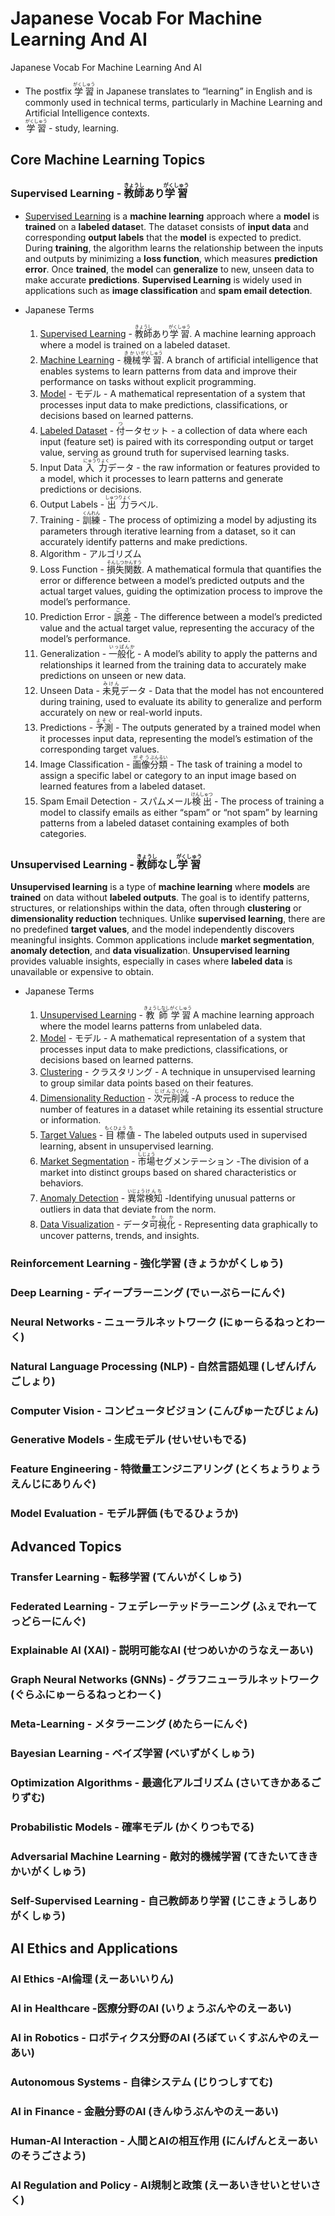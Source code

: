 # Japanese Vocab For Machine Learning And AI
Japanese Vocab For Machine Learning And AI

* The postfix <ruby>学習<rt>がくしゅう</rt></ruby> in Japanese translates to “learning” in English and is commonly used in technical terms, particularly in Machine Learning and Artificial Intelligence contexts.
* <ruby>学習<rt>がくしゅう</rt> - study, learning.

## Core Machine Learning Topics
###	Supervised Learning - <ruby>教師<rt>きょうし</rt></ruby>あり<ruby>学習<rt>がくしゅう</rt></ruby>
  * [Supervised Learning](https://en.wikipedia.org/wiki/Supervised_learning) is a **machine learning** approach where a **model** is **trained** on a **labeled datase**t. The dataset consists of **input data** and corresponding **output labels** that the **model** is expected to predict. During **training**, the algorithm learns the relationship between the inputs and outputs by minimizing a **loss function**, which measures **prediction error**. Once **trained**, the **model** can **generalize** to new, unseen data to make accurate **predictions**. **Supervised Learning** is widely used in applications such as **image classification** and **spam email detection**.

* Japanese Terms
	1.	[Supervised Learning](https://en.wikipedia.org/wiki/Supervised_learning) - <ruby>教師<rt>きょうし</rt></ruby>あり<ruby>学習<rt>がくしゅう</rt></ruby>. A machine learning approach where a model is trained on a labeled dataset. 
	2.	[Machine Learning](https://en.wikipedia.org/wiki/Machine_learning) - <ruby>機械<rt>きかい</rt></ruby><ruby>学習<rt>がくしゅう</rt></ruby>. A branch of artificial intelligence that enables systems to learn patterns from data and improve their performance on tasks without explicit programming.
	3.	[Model](https://en.wikipedia.org/wiki/Machine_learning#Models) - モデル - A mathematical representation of a system that processes input data to make predictions, classifications, or decisions based on learned patterns.
	4.	[Labeled Dataset](https://en.wikipedia.org/wiki/Labeled_data) - <ruby>付<rt>つ</rt></ruby>ータセット - a collection of data where each input (feature set) is paired with its corresponding output or target value, serving as ground truth for supervised learning tasks.
	5.	Input Data <ruby>入力<rt>にゅうりょく</rt></ruby>データ -  the raw information or features provided to a model, which it processes to learn patterns and generate predictions or decisions.
	6.	Output Labels - <ruby>出力<rt>しゅつりょく</rt></ruby>ラベル.
	7.	Training - <ruby>訓練<rt>くんれん</rt></ruby> - The process of optimizing a model by adjusting its parameters through iterative learning from a dataset, so it can accurately identify patterns and make predictions.
	8.	Algorithm - アルゴリズム
	9.	Loss Function - <ruby>損失<rt>そんしつ</rt></ruby><ruby>関数<rt>かんすう</rt></ruby>. A mathematical formula that quantifies the error or difference between a model’s predicted outputs and the actual target values, guiding the optimization process to improve the model’s performance.
	10.	Prediction Error - <ruby>誤差<rt>ごさ</rt></ruby> - The difference between a model’s predicted value and the actual target value, representing the accuracy of the model’s performance.
	11.	Generalization - <ruby>一般化<rt>いっぱんか</rt></ruby> - A model’s ability to apply the patterns and relationships it learned from the training data to accurately make predictions on unseen or new data.
	12.	Unseen Data - <ruby>未見<rt>みけん</rt></ruby>データ - Data that the model has not encountered during training, used to evaluate its ability to generalize and perform accurately on new or real-world inputs.
	13.	Predictions - <ruby>予測<rt>よそく</rt></ruby> - The outputs generated by a trained model when it processes input data, representing the model’s estimation of the corresponding target values.
	14.	Image Classification - <ruby>画像<rt>がぞう</rt></ruby><ruby>分類<rt>ぶんるい</rt></ruby> - The task of training a model to assign a specific label or category to an input image based on learned features from a labeled dataset.
	15.	Spam Email Detection - スパムメール<ruby>検出<rt>けんしゅつ</rt></ruby> - The process of training a model to classify emails as either “spam” or “not spam” by learning patterns from a labeled dataset containing examples of both categories.
###	Unsupervised Learning - <ruby>教師<rt>きょうし</rt></ruby>なし<ruby>学習<rt>がくしゅう</rt></ruby>
**Unsupervised learning** is a type of **machine learning** where **models** are **trained** on data without **labeled outputs**. The goal is to identify patterns, structures, or relationships within the data, often through **clustering** or **dimensionality reduction** techniques. Unlike **supervised learning**, there are no predefined **target values**, and the model independently discovers meaningful insights. Common applications include **market segmentation**, **anomaly detection**, and **data visualizatio**n. **Unsupervised learning** provides valuable insights, especially in cases where **labeled data** is unavailable or expensive to obtain.

  * Japanese Terms

	1.	[Unsupervised Learning](https://en.wikipedia.org/wiki/Unsupervised_learning) - <ruby>教師<rt>きょうしなし</rt></ruby><ruby>学習<rt>がくしゅう</rt></ruby>
A machine learning approach where the model learns patterns from unlabeled data.
	2.	[Model](https://en.wikipedia.org/wiki/Machine_learning#Models) - モデル - A mathematical representation of a system that processes input data to make predictions, classifications, or decisions based on learned patterns.
	3.	[Clustering](https://en.wikipedia.org/wiki/Cluster_analysis) - クラスタリング - A technique in unsupervised learning to group similar data points based on their features.
	4.	[Dimensionality Reduction](https://en.wikipedia.org/wiki/Dimensionality_reduction) - <ruby>次元<rt>じげん</rt></ruby><ruby>削減<rt>さくげん</rt></ruby> -A process to reduce the number of features in a dataset while retaining its essential structure or information.
	5.	[Target Values](https://en.wikipedia.org/wiki/Labeled_data) - <ruby>目標<rt>もくひょう</rt></ruby><ruby>値<rt>ち</rt></ruby> - The labeled outputs used in supervised learning, absent in unsupervised learning.
	6.	[Market Segmentation](https://en.wikipedia.org/wiki/Market_segmentation) - <ruby>市場<rt>しじょう</rt></ruby>セグメンテーション -The division of a market into distinct groups based on shared characteristics or behaviors.
	7.	[Anomaly Detection](https://en.wikipedia.org/wiki/Anomaly_detection) - <ruby>異常<rt>いじょう</rt></ruby><ruby>検知<rt>けんち</rt></ruby> -Identifying unusual patterns or outliers in data that deviate from the norm.
	8.	[Data Visualization](https://en.wikipedia.org/wiki/Data_and_information_visualization) - データ<ruby>可視化<rt>かしか</rt></ruby> - Representing data graphically to uncover patterns, trends, and insights.

###	Reinforcement Learning - 強化学習 (きょうかがくしゅう)
###	Deep Learning - ディープラーニング (でぃーぷらーにんぐ)
###	Neural Networks - ニューラルネットワーク (にゅーらるねっとわーく)
###	Natural Language Processing (NLP) - 自然言語処理 (しぜんげんごしょり)
###	Computer Vision -  コンピュータビジョン (こんぴゅーたびじょん)
###	Generative Models - 生成モデル (せいせいもでる)
###	Feature Engineering - 特徴量エンジニアリング (とくちょうりょうえんじにありんぐ)
###	Model Evaluation - モデル評価 (もでるひょうか)

## Advanced Topics
###	Transfer Learning - 転移学習 (てんいがくしゅう)
###	Federated Learning - フェデレーテッドラーニング (ふぇでれーてっどらーにんぐ)
###	Explainable AI (XAI) - 説明可能なAI (せつめいかのうなえーあい)
###	Graph Neural Networks (GNNs) - グラフニューラルネットワーク (ぐらふにゅーらるねっとわーく)
###	Meta-Learning - メタラーニング (めたらーにんぐ)
###	Bayesian Learning -  ベイズ学習 (べいずがくしゅう)
###	Optimization Algorithms - 最適化アルゴリズム (さいてきかあるごりずむ)
###	Probabilistic Models - 確率モデル (かくりつもでる)
###	Adversarial Machine Learning - 敵対的機械学習 (てきたいてききかいがくしゅう)
###	Self-Supervised Learning - 自己教師あり学習 (じこきょうしありがくしゅう)

## AI Ethics and Applications
###	AI Ethics -AI倫理 (えーあいいりん)
###	AI in Healthcare -医療分野のAI (いりょうぶんやのえーあい)
###	AI in Robotics - ロボティクス分野のAI (ろぼてぃくすぶんやのえーあい)
###	Autonomous Systems - 自律システム (じりつしすてむ)
###	AI in Finance - 金融分野のAI (きんゆうぶんやのえーあい)
###	Human-AI Interaction - 人間とAIの相互作用 (にんげんとえーあいのそうごさよう)
###	AI Regulation and Policy - AI規制と政策 (えーあいきせいとせいさく)
